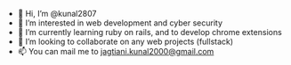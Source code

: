 - 👋 Hi, I’m @kunal2807
- 👀 I’m interested in web development and cyber security
- 🌱 I’m currently learning ruby on rails, and to develop chrome extensions
- 💞️ I’m looking to collaborate on any web projects (fullstack)
- 📫 You can mail me to jagtiani.kunal2000@gmail.com

<!---
kunal2807/kunal2807 is a ✨ special ✨ repository because its `README.md` (this file) appears on your GitHub profile.
You can click the Preview link to take a look at your changes.
--->
